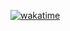 [![wakatime](https://wakatime.com/badge/user/018caead-a2a8-46b9-b1fd-e0e8d4e3f405/project/cd01510e-abe3-435c-a837-758e668a049f.svg)](https://wakatime.com/badge/user/018caead-a2a8-46b9-b1fd-e0e8d4e3f405/project/cd01510e-abe3-435c-a837-758e668a049f)
